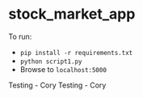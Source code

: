 # stock_market_app

To run:
- `pip install -r requirements.txt`
- `python script1.py`
- Browse to `localhost:5000`

Testing - Cory
Testing - Cory

